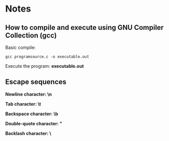 # Notes

## How to compile and execute using GNU Compiler Collection (gcc)

Basic compile: 

	gcc programsource.c -o executable.out

Execute the program: <b>executable.out

## Escape sequences

Newline character: \n

Tab character: \t

Backspace character: \b

Double-quote character: \"

Backlash character: \\
